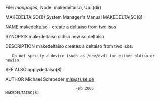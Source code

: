 File: *manpages*,  Node: makedeltaiso,  Up: (dir)

MAKEDELTAISO(8)             System Manager's Manual            MAKEDELTAISO(8)



NAME
       makedeltaiso - create a deltaiso from two isos


SYNOPSIS
       makedeltaiso oldiso newiso deltaiso


DESCRIPTION
       makedeltaiso creates a deltaiso from two isos.

       Do not specify a device (such as /dev/dvd) for either oldiso or newiso.


SEE ALSO
       applydeltaiso(8)


AUTHOR
       Michael Schroeder <mls@suse.de>



                                   Feb 2005                    MAKEDELTAISO(8)
